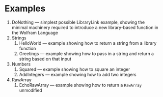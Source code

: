 # Examples

1. DoNothing &mdash; simplest possible LibraryLink example, showing the minimal machinery
required to introduce a new library-based function in the Wolfram Language
2. Strings
    1. HelloWorld &mdash; example showing how to return a string from a library function
    2. Greetings &mdash; example showing how to pass in a string and return a string based
on that input
3. Numbers
    1. Squared &mdash; example showing how to square an integer
    2. AddIntegers &mdash; example showing how to add two integers
4. RawArray
    1. EchoRawArray &mdash; example showing how to return a `RawArray` unmodified
